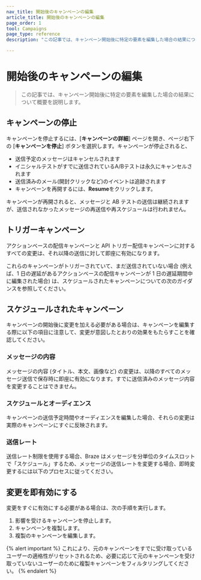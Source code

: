 ```yaml
---
nav_title: 開始後のキャンペーンの編集
article_title: 開始後のキャンペーンの編集
page_order: 1
tool: Campaigns
page_type: reference
description: "この記事では、キャンペーン開始後に特定の要素を編集した場合の結果について概要を説明します。"

---
```


# 開始後のキャンペーンの編集

> この記事では、キャンペーン開始後に特定の要素を編集した場合の結果について概要を説明します。

## キャンペーンの停止

キャンペーンを停止するには、\[**キャンペーンの詳細**] ページを開き、ページ右下の \[**キャンペーンを停止**] ボタンを選択します。キャンペーンが停止されると、
- 送信予定のメッセージはキャンセルされます
- イニシャルテストがすでに送信されているA/Bテストは永久にキャンセルされます
- 送信済みのメール(開封クリックなど)のイベントは追跡されます
- キャンペーンを再開するには、**Resume**をクリックします。

キャンペーンが再開されると、メッセージと AB テストの送信は継続されますが、送信されなかったメッセージの再送信や再スケジュールは行われません。

## トリガーキャンペーン

アクションベースの配信キャンペーンと API トリガー配信キャンペーンに対するすべての変更は、それ以降の送信に対して即座に有効になります。

これらのキャンペーンがトリガーされていて、まだ送信されていない場合 (例えば、1 日の遅延があるアクションベースの配信キャンペーンが 1 日の遅延期間中に編集された場合) は、スケジュールされたキャンペーンについての次のガイダンスを参照してください。

## スケジュールされたキャンペーン

キャンペーンの開始後に変更を加える必要がある場合は、キャンペーンを編集する際に以下の項目に注意して、変更が意図したとおりの効果をもたらすことを確認してください。

### メッセージの内容

メッセージの内容 (タイトル、本文、画像など) の変更は、以降のすべてのメッセージ送信で保存時に即座に有効になります。すでに送信済みのメッセージ内容を変更することはできません。

### スケジュールとオーディエンス

キャンペーンの送信予定時間やオーディエンスを編集した場合、それらの変更は実際のキャンペーンにすぐに反映されます。

### 送信レート

送信レート制限を使用する場合、Braze はメッセージを分単位のタイムスロットで「スケジュール」するため、メッセージの送信レートを変更する場合、即時変更するには以下のプロセスに従ってください。

## 変更を即有効にする

変更をすぐに有効にする必要がある場合は、次の手順を実行します。

1. 影響を受けるキャンペーンを停止します。
2. キャンペーンを複製します。
3. 複製のキャンペーンを編集します。

{% alert important %}
これにより、元のキャンペーンをすでに受け取っているユーザーの適格性がリセットされるため、必要に応じて元のキャンペーンを受け取っていないユーザーのために複製キャンペーンをフィルタリングしてください。
{% endalert %}
